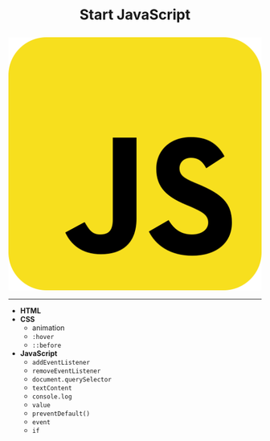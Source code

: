 # <p align="center"> Start JavaScript</p>

<div align="center">

![JavaScript](img/js.svg)
</div>

---

- **HTML**
- **CSS**
    - animation
    - `:hover`
    - `::before`
- **JavaScript** 
   - `addEventListener`
    - `removeEventListener`
    - `document.querySelector`
    - `textContent`
    - `console.log`
    - `value`
    - `preventDefault()`
    - `event`
    - `if`